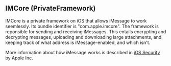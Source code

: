 ## IMCore (PrivateFramework)

IMCore is a private framework on iOS that allows iMessage to work seemlessly. Its bundle identifier is "com.apple.imcore". The framework is reponsible for sending and receiving iMessages. This entails encrypting and decrypting messages, uploading and downloading large attachments, and keeping track of what address is iMessage-enabled, and which isn't.

More information about how iMessage works is described in [iOS Security](https://www.apple.com/business/docs/iOS_Security_Guide.pdf) by Apple Inc.
